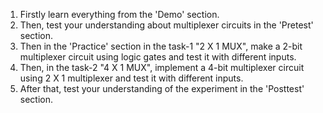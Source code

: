 1. Firstly learn everything from the 'Demo' section.
2. Then, test your understanding about multiplexer circuits in the 'Pretest' section.
3. Then in the 'Practice' section in the task-1 "2 X 1 MUX", make a 2-bit multiplexer circuit using logic gates and test it with different inputs.
4. Then, in the task-2 "4 X 1 MUX", implement a 4-bit multiplexer circuit using 2 X 1 multiplexer and test it with different inputs.
5. After that, test your understanding of the experiment in the 'Posttest' section.